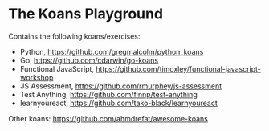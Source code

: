The Koans Playground
====================

Contains the following koans/exercises:

- Python, https://github.com/gregmalcolm/python_koans
- Go, https://github.com/cdarwin/go-koans
- Functional JavaScript, https://github.com/timoxley/functional-javascript-workshop
- JS Assessment, https://github.com/rmurphey/js-assessment
- Test Anything, https://github.com/finnp/test-anything
- learnyoureact, https://github.com/tako-black/learnyoureact

Other koans: https://github.com/ahmdrefat/awesome-koans
